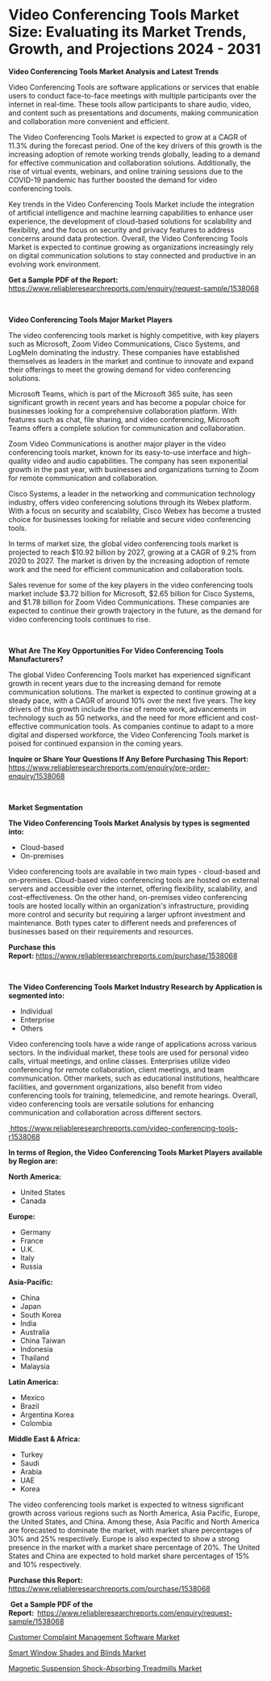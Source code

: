 <p><h1>Video Conferencing Tools Market Size: Evaluating its Market Trends, Growth, and Projections 2024 - 2031</h1></p><p><strong>Video Conferencing Tools Market Analysis and Latest Trends</strong></p>
<p><p>Video Conferencing Tools are software applications or services that enable users to conduct face-to-face meetings with multiple participants over the internet in real-time. These tools allow participants to share audio, video, and content such as presentations and documents, making communication and collaboration more convenient and efficient.</p><p>The Video Conferencing Tools Market is expected to grow at a CAGR of 11.3% during the forecast period. One of the key drivers of this growth is the increasing adoption of remote working trends globally, leading to a demand for effective communication and collaboration solutions. Additionally, the rise of virtual events, webinars, and online training sessions due to the COVID-19 pandemic has further boosted the demand for video conferencing tools.</p><p>Key trends in the Video Conferencing Tools Market include the integration of artificial intelligence and machine learning capabilities to enhance user experience, the development of cloud-based solutions for scalability and flexibility, and the focus on security and privacy features to address concerns around data protection. Overall, the Video Conferencing Tools Market is expected to continue growing as organizations increasingly rely on digital communication solutions to stay connected and productive in an evolving work environment.</p></p>
<p><strong>Get a Sample PDF of the Report:&nbsp;</strong> <a href="https://www.reliableresearchreports.com/enquiry/request-sample/1538068">https://www.reliableresearchreports.com/enquiry/request-sample/1538068</a></p>
<p>&nbsp;</p>
<p><strong>Video Conferencing Tools Major Market Players</strong></p>
<p><p>The video conferencing tools market is highly competitive, with key players such as Microsoft, Zoom Video Communications, Cisco Systems, and LogMeIn dominating the industry. These companies have established themselves as leaders in the market and continue to innovate and expand their offerings to meet the growing demand for video conferencing solutions.</p><p>Microsoft Teams, which is part of the Microsoft 365 suite, has seen significant growth in recent years and has become a popular choice for businesses looking for a comprehensive collaboration platform. With features such as chat, file sharing, and video conferencing, Microsoft Teams offers a complete solution for communication and collaboration.</p><p>Zoom Video Communications is another major player in the video conferencing tools market, known for its easy-to-use interface and high-quality video and audio capabilities. The company has seen exponential growth in the past year, with businesses and organizations turning to Zoom for remote communication and collaboration.</p><p>Cisco Systems, a leader in the networking and communication technology industry, offers video conferencing solutions through its Webex platform. With a focus on security and scalability, Cisco Webex has become a trusted choice for businesses looking for reliable and secure video conferencing tools.</p><p>In terms of market size, the global video conferencing tools market is projected to reach $10.92 billion by 2027, growing at a CAGR of 9.2% from 2020 to 2027. The market is driven by the increasing adoption of remote work and the need for efficient communication and collaboration tools.</p><p>Sales revenue for some of the key players in the video conferencing tools market include $3.72 billion for Microsoft, $2.65 billion for Cisco Systems, and $1.78 billion for Zoom Video Communications. These companies are expected to continue their growth trajectory in the future, as the demand for video conferencing tools continues to rise.</p></p>
<p>&nbsp;</p>
<p><strong>What Are The Key Opportunities For Video Conferencing Tools Manufacturers?</strong></p>
<p><p>The global Video Conferencing Tools market has experienced significant growth in recent years due to the increasing demand for remote communication solutions. The market is expected to continue growing at a steady pace, with a CAGR of around 10% over the next five years. The key drivers of this growth include the rise of remote work, advancements in technology such as 5G networks, and the need for more efficient and cost-effective communication tools. As companies continue to adapt to a more digital and dispersed workforce, the Video Conferencing Tools market is poised for continued expansion in the coming years.</p></p>
<p><strong>Inquire or Share Your Questions If Any Before Purchasing This Report:</strong> <a href="https://www.reliableresearchreports.com/enquiry/pre-order-enquiry/1538068">https://www.reliableresearchreports.com/enquiry/pre-order-enquiry/1538068</a></p>
<p>&nbsp;</p>
<p><strong>Market Segmentation</strong></p>
<p><strong>The Video Conferencing Tools Market Analysis by types is segmented into:</strong></p>
<p><ul><li>Cloud-based</li><li>On-premises</li></ul></p>
<p><p>Video conferencing tools are available in two main types - cloud-based and on-premises. Cloud-based video conferencing tools are hosted on external servers and accessible over the internet, offering flexibility, scalability, and cost-effectiveness. On the other hand, on-premises video conferencing tools are hosted locally within an organization's infrastructure, providing more control and security but requiring a larger upfront investment and maintenance. Both types cater to different needs and preferences of businesses based on their requirements and resources.</p></p>
<p><strong>Purchase this Report:&nbsp;</strong><a href="https://www.reliableresearchreports.com/purchase/1538068">https://www.reliableresearchreports.com/purchase/1538068</a></p>
<p>&nbsp;</p>
<p><strong>The Video Conferencing Tools Market Industry Research by Application is segmented into:</strong></p>
<p><ul><li>Individual</li><li>Enterprise</li><li>Others</li></ul></p>
<p><p>Video conferencing tools have a wide range of applications across various sectors. In the individual market, these tools are used for personal video calls, virtual meetings, and online classes. Enterprises utilize video conferencing for remote collaboration, client meetings, and team communication. Other markets, such as educational institutions, healthcare facilities, and government organizations, also benefit from video conferencing tools for training, telemedicine, and remote hearings. Overall, video conferencing tools are versatile solutions for enhancing communication and collaboration across different sectors.</p></p>
<p><a href="https://www.reliableresearchreports.com/video-conferencing-tools-r1538068">&nbsp;https://www.reliableresearchreports.com/video-conferencing-tools-r1538068</a></p>
<p><strong>In terms of Region, the Video Conferencing Tools Market Players available by Region are:</strong></p>
<p>
    <p> <strong> North America: </strong>
        <ul>
            <li>United States</li>
            <li>Canada</li>
        </ul>
        </p> 
    <p> <strong> Europe: </strong>
        <ul>
            <li>Germany</li>
            <li>France</li>
            <li>U.K.</li>
            <li>Italy</li>
            <li>Russia</li>
        </ul>
        </p> 
    <p> <strong> Asia-Pacific: </strong>
        <ul>
            <li>China</li>
            <li>Japan</li>
            <li>South Korea</li>
            <li>India</li>
            <li>Australia</li>
            <li>China Taiwan</li>
            <li>Indonesia</li>
            <li>Thailand</li>
            <li>Malaysia</li>
        </ul>
        </p> 
    <p> <strong> Latin America: </strong>
        <ul>
            <li>Mexico</li>
            <li>Brazil</li>
            <li>Argentina Korea</li>
            <li>Colombia</li>
        </ul>
        </p> 
    <p> <strong> Middle East & Africa: </strong>
        <ul>
            <li>Turkey</li>
            <li>Saudi</li>
            <li>Arabia</li>
            <li>UAE</li>
            <li>Korea</li>
        </ul>
    </p>
    </p>
<p><p>The video conferencing tools market is expected to witness significant growth across various regions such as North America, Asia Pacific, Europe, the United States, and China. Among these, Asia Pacific and North America are forecasted to dominate the market, with market share percentages of 30% and 25% respectively. Europe is also expected to show a strong presence in the market with a market share percentage of 20%. The United States and China are expected to hold market share percentages of 15% and 10% respectively.</p></p>
<p><strong>Purchase this Report: </strong><a href="https://www.reliableresearchreports.com/purchase/1538068">https://www.reliableresearchreports.com/purchase/1538068</a></p>
<p>&nbsp;<strong>Get a Sample PDF of the Report:&nbsp;&nbsp;</strong><a href="https://www.reliableresearchreports.com/enquiry/request-sample/1538068">https://www.reliableresearchreports.com/enquiry/request-sample/1538068</a></p>
<p><strong></strong></p>
<p><p><a href="https://github.com/LitzyGulgowski2023/Market-Research-Report-List-1/blob/main/customer-complaint-management-software-market.md">Customer Complaint Management Software Market</a></p><p><a href="https://www.linkedin.com/pulse/smart-window-shades-blinds-market-research-report-its-history-r9oyf">Smart Window Shades and Blinds Market</a></p><p><a href="https://www.linkedin.com/pulse/analyzing-magnetic-suspension-shock-absorbing-treadmills-market-66dkf">Magnetic Suspension Shock-Absorbing Treadmills Market</a></p></p>